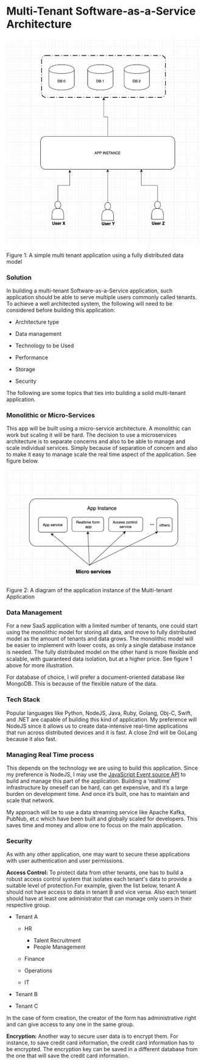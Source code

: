 # Multi-Tenant Software-as-a-Service Architecture

![](./figure-1.png)

Figure 1: A simple multi tenant application using a fully distributed data model


### Solution

In building a multi-tenant Software-as-a-Service application, such application should be able to serve multiple users commonly called tenants. To achieve a well architected system, the following will need to be considered before building this application:

- Architecture type 

- Data management

- Technology to be Used

- Performance 

- Storage 

- Security 


The following are some topics that ties into building a solid multi-tenant application.
  

### Monolithic or Micro-Services

This app will be built using a micro-service architecture. A monolithic can work but scaling it will be hard. The decision to use a microservices architecture is to separate concerns and also to be able to manage and scale individual services. Simply because of separation of concern and also to make it easy to manage scale the real time aspect of the application. See figure below.

![](./figure-2.png)
Figure 2: A diagram of the application instance of the Multi-tenant Application


### Data Management

For a new SaaS application with a limited number of tenants, one could start using the monolithic model for storing all data, and move to fully distributed model as the amount of tenants and data grows. The monolithic model will be easier to implement with lower costs, as only a single database instance is needed. The fully distributed model on the other hand is more ﬂexible and scalable, with guaranteed data isolation, but at a higher price. See figure 1 above for more illustration.

For database of choice, I will prefer a document-oriented database like MongoDB. This is because of the flexible nature of the data. 
  

### Tech Stack

Popular languages like Python, NodeJS, Java, Ruby, Golang, Obj-C, Swift, and .NET are capable of building this kind of application. My preference will NodeJS since it allows us to create data-intensive real-time applications that run across distributed devices and it is fast. A close 2nd will be GoLang because it also fast.


### Managing Real Time process

This depends on the technology we are using to build this application. Since my preference is NodeJS, I may use the [JavaScript Event source API](https://developer.mozilla.org/en/docs/Web/API/EventSource) to build and manage this part of the application. Building a ‘realtime’ infrastructure by oneself can be hard, can get expensive, and it’s a large burden on development time. And once it’s built, one has to maintain and scale that network.

My approach will be to use a data streaming service like Apache Kafka, PubNub, et.c which have been built and globally scaled for developers. This saves time and money and allow one to focus on the main application.


### Security

As with any other application, one may want to secure these applications with user authentication and user permissions.

**Access Control:** To protect data from other tenants, one has to build a robust access control system that isolates each tenant's data to provide a suitable level of protection.For example, given the list below, tenant A should not have access to data in tenant B and vice versa. Also each tenant should have at least one administrator that can manage only users in their respective group.

- Tenant A 
    - HR 
        - Talent Recruitment 
        - People Management 

    - Finance 
    - Operations 
    - IT 

- Tenant B 
- Tenant C 
  

In the case of form creation, the creator of the form has administrative right and can give access to any one in the same group.

**Encryption:** Another way to secure user data is to encrypt them. For instance, to save credit card information, the credit card information has to be encrypted. The encryption key can be saved in a different database from the one that will save the credit card information.